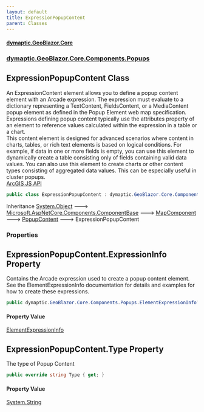 ```yaml
---
layout: default
title: ExpressionPopupContent
parent: Classes
---
```

#### [dymaptic.GeoBlazor.Core](index.html 'index')
### [dymaptic.GeoBlazor.Core.Components.Popups](index.html#dymaptic.GeoBlazor.Core.Components.Popups 'dymaptic.GeoBlazor.Core.Components.Popups')

## ExpressionPopupContent Class

An ExpressionContent element allows you to define a popup content element with an Arcade expression. The expression must evaluate to a dictionary representing a TextContent, FieldsContent, or a MediaContent popup element as defined in the Popup Element web map specification.  
Expressions defining popup content typically use the attributes property of an element to reference values calculated within the expression in a table or a chart.  
This content element is designed for advanced scenarios where content in charts, tables, or rich text elements is based on logical conditions. For example, if data in one or more fields is empty, you can use this element to dynamically create a table consisting only of fields containing valid data values. You can also use this element to create charts or other content types consisting of aggregated data values. This can be especially useful in cluster popups.  
<a target="_blank" href="https://developers.arcgis.com/javascript/latest/api-reference/esri-popup-content-ExpressionContent.html">ArcGIS JS API</a>

```csharp
public class ExpressionPopupContent : dymaptic.GeoBlazor.Core.Components.Popups.PopupContent
```

Inheritance [System.Object](https://docs.microsoft.com/en-us/dotnet/api/System.Object 'System.Object') &#129106; [Microsoft.AspNetCore.Components.ComponentBase](https://docs.microsoft.com/en-us/dotnet/api/Microsoft.AspNetCore.Components.ComponentBase 'Microsoft.AspNetCore.Components.ComponentBase') &#129106; [MapComponent](dymaptic.GeoBlazor.Core.Components.MapComponent.html 'dymaptic.GeoBlazor.Core.Components.MapComponent') &#129106; [PopupContent](dymaptic.GeoBlazor.Core.Components.Popups.PopupContent.html 'dymaptic.GeoBlazor.Core.Components.Popups.PopupContent') &#129106; ExpressionPopupContent
### Properties

<a name='dymaptic.GeoBlazor.Core.Components.Popups.ExpressionPopupContent.ExpressionInfo'></a>

## ExpressionPopupContent.ExpressionInfo Property

Contains the Arcade expression used to create a popup content element. See the ElementExpressionInfo documentation for details and examples for how to create these expressions.

```csharp
public dymaptic.GeoBlazor.Core.Components.Popups.ElementExpressionInfo? ExpressionInfo { get; set; }
```

#### Property Value
[ElementExpressionInfo](dymaptic.GeoBlazor.Core.Components.Popups.ElementExpressionInfo.html 'dymaptic.GeoBlazor.Core.Components.Popups.ElementExpressionInfo')

<a name='dymaptic.GeoBlazor.Core.Components.Popups.ExpressionPopupContent.Type'></a>

## ExpressionPopupContent.Type Property

The type of Popup Content

```csharp
public override string Type { get; }
```

#### Property Value
[System.String](https://docs.microsoft.com/en-us/dotnet/api/System.String 'System.String')
